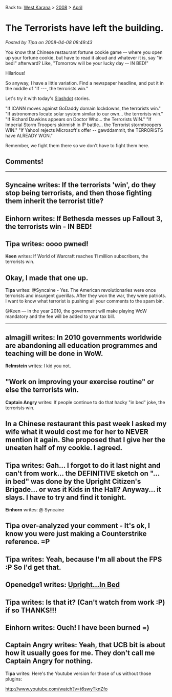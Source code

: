 Back to: [West Karana](/posts/westkarana.md) > [2008](/posts/2008/westkarana.md) > [April](./westkarana.md)
# The Terrorists have left the building.

*Posted by Tipa on 2008-04-08 08:49:43*

You know that Chinese restaurant fortune cookie game -- where you open up your fortune cookie, but have to read it aloud and whatever it is, say "in bed!" afterward? Like, "Tomorrow will be your lucky day -- IN BED!"

Hilarious!

So anyway, I have a little variation. Find a newspaper headline, and put it in the middle of "If ---, the terrorists win."

Let's try it with today's [Slashdot](http://slashdot.org) stories.

"If ICANN moves against GoDaddy domain lockdowns, the terrorists win."
"If astronomers locate solar system similar to our own... the terrorists win."
"If Richard Dawkins appears on Doctor Who... the Terrorists WIN."
"If Imperial Storm Troopers skirmish in IP battle... the Terrorist stormtroopers WIN."
"If Yahoo! rejects Microsoft's offer -- gawddammit, the TERRORISTS have ALREADY WON."

Remember, we fight them there so we don't have to fight them here.

## Comments!
---
**Syncaine** writes: If the terrorists 'win', do they stop being terrorists, and then those fighting them inherit the terrorist title?
---
**Einhorn** writes: If Bethesda messes up Fallout 3, the terrorists win - IN BED!
---
**Tipa** writes: oooo pwned!
---
**Keen** writes: If World of Warcraft reaches 11 million subscribers, the terrorists win.

Okay, I made that one up.
---
**Tipa** writes: @Syncaine - Yes. The American revolutionaries were once terrorists and insurgent guerillas. After they won the war, they were patriots. I want to know what terrorist is pushing all your comments to the spam bin.

@Keen — in the year 2010, the government will make playing WoW mandatory and the fee will be added to your tax bill.

---
**almagill** writes: In 2010 governments worldwide are abandoning all education programmes and teaching will be done in WoW.
---
**Relmstein** writes: I kid you not.

"Work on improving your exercise routine" or else the terrorists win.
---
**Captain Angry** writes: If people continue to do that hacky "in bed" joke, the terrorists win.

In a Chinese restaurant this past week I asked my wife what it would cost me for her to NEVER mention it again. She proposed that I give her the uneaten half of my cookie. I agreed.
---
**Tipa** writes: Gah... I forgot to do it last night and can't from work... the DEFINITIVE sketch on "... in bed" was done by the Upright Citizen's Brigade... or was it Kids in the Hall? Anyway... it slays. I have to try and find it tonight.
---
**Einhorn** writes: @ Syncaine

Tipa over-analyzed your comment - It's ok, I know you were just making a Counterstrike reference. =P
---
**Tipa** writes: Yeah, because I'm all about the FPS :P So I'd get that.
---
**Openedge1** writes: [Upright...In Bed](http://www.milkandcookies.com/link/52261/detail/ "In bed")
---
**Tipa** writes: Is that it? (Can't watch from work :P) if so THANKS!!!
---
**Einhorn** writes: Ouch! I have been burned =)
---
**Captain Angry** writes: Yeah, that UCB bit is about how it usually goes for me. They don't call me Captain Angry for nothing.
---
**Tipa** writes: Here's the Youtube version for those of us without those plugins:

http://www.youtube.com/watch?v=t6swyTknZfo
